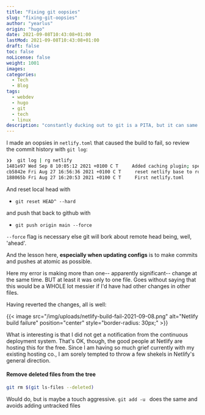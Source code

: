```yaml
---
title: "Fixing git oopsies"
slug: "fixing-git-oopsies"
author: "yearlus"
origin: "hugo"
date: 2021-09-08T10:43:08+01:00
lastMod: 2021-09-08T10:43:08+01:00
draft: false
toc: false
noLicense: false
weight: 1001
images:
categories:
  - Tech
  - Blog
tags:
  - webdev
  - hugo
  - git
  - tech
  - linux
description: "constantly ducking out to git is a PITA, but it can same your bacon. Here a gentle self-reminder to always MAKE SMALL, FREQUENT, ATOMIC commits."
---
```


I made an oopsies in `netlify.toml` that caused the build to fail, so review the commit history with `git log`:  

```bash
❯❯  git log | rg netlify
1481e97 Wed Sep 8 10:05:12 2021 +0100 C T     Added caching plugin; specified Hugo 0.80.0 to allow for easier tracking of errors and changes on netlify vs localhost; added content type headers
cb5842e Fri Aug 27 16:56:36 2021 +0100 C T     reset netlify base to root
188065b Fri Aug 27 16:20:53 2021 +0100 C T     First netlify.toml
```

And reset local head with 
- `git reset HEAD^ --hard` 

and push that back to github with 

- `git push origin main --force`

`--force` flag is necessary else git will bork about remote head being, well, 'ahead'.

And the lesson here, **especially when updating configs** is to make commits and pushes at atomic as possible. 

Here my error is making more than one-- apparently significant-- change at the same time. BUT at least it was only to one file. Goes without saying that this would be a WHOLE lot messier if I'd have had other changes in other files.

Having reverted the changes, all is well:


{{< image src="/img/uploads/netlify-build-fail-2021-09-08.png" alt="Netlify build failure" position="center" style="border-radius: 30px;" >}}

What is interesting is that I did not get a notification from the continuous deployment system. That's OK, though, the good people at Netlify are hosting this for the free. Since I am having so much grief currently with my existing hosting co., I am sorely tempted to throw a few shekels in Netlify's general direction.

#### Remove deleted files from the tree
```bash
git rm $(git ls-files --deleted)
```
Would do, but is maybe a touch aggressive. `git add -u ` does the same and avoids adding untracked files



